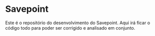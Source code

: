 # Savepoint
Este é o repositório do desenvolvimento do Savepoint. Aqui irá ficar o código todo para poder ser corrigido e analisado em conjunto.
